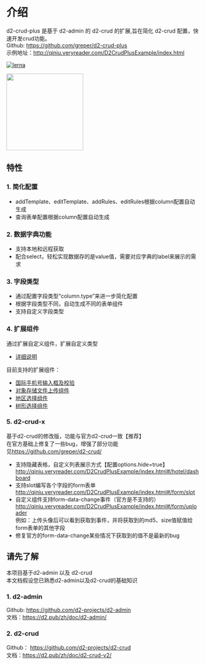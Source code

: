 # 介绍
d2-crud-plus 是基于 d2-admin 的 d2-crud 的扩展,旨在简化 d2-crud 配置，快速开发crud功能。   
Github: <https://github.com/greper/d2-crud-plus>    
示例地址：<http://qiniu.veryreader.com/D2CrudPlusExample/index.html>

[![lerna](https://img.shields.io/badge/maintained%20with-lerna-cc00ff.svg)](https://lerna.js.org/)

<a href="https://github.com/d2-projects/d2-admin" target="_blank"><img src="https://raw.githubusercontent.com/FairyEver/d2-admin/master/doc/image/d2-admin@2x.png" width="200"></a>



## 特性
### 1. 简化配置 
* addTemplate、editTemplate、addRules、editRules根据column配置自动生成   
* 查询表单配置根据column配置自动生成

### 2. 数据字典功能  
* 支持本地和远程获取
* 配合select，轻松实现数据存的是value值，需要对应字典的label来展示的需求

### 3. 字段类型
* 通过配置字段类型“column.type”来进一步简化配置
* 根据字段类型不同，自动生成不同的表单组件
* 支持自定义字段类型

### 4. 扩展组件  
通过扩展自定义组件，扩展自定义类型
* [详细说明](https://github.com/greper/d2-crud-plus/tree/master/packages/d2-crud-plus-extends)     

目前支持的扩展组件：  
* [国际手机号输入框及校验](http://qiniu.veryreader.com/D2CrudPlusExample/index.html#/form/phone)
* [对象存储文件上传组件](http://qiniu.veryreader.com/D2CrudPlusExample/index.html#/form/uploader)  
* [地区选择组件](http://qiniu.veryreader.com/D2CrudPlusExample/index.html#/form/area)
* [树形选择组件](http://qiniu.veryreader.com/D2CrudPlusExample/index.html#/form/area)  

### 5. d2-crud-x
基于d2-crud的修改版，功能与官方d2-crud一致【推荐】   
在官方基础上修复了一些bug，增强了部分功能   
见<https://github.com/greper/d2-crud/>   
* 支持隐藏表格，自定义列表展示方式【配置options.hide=true】     
<http://qiniu.veryreader.com/D2CrudPlusExample/index.html#/hotel/dashboard> 
* 支持slot编写各个字段的form表单     
<http://qiniu.veryreader.com/D2CrudPlusExample/index.html#/form/slot> 
* 自定义组件支持form-data-change事件（官方是不支持的）   
<http://qiniu.veryreader.com/D2CrudPlusExample/index.html#/form/uploader>    
例如：上传头像后可以看到获取到事件，并将获取到的md5、size值赋值给form表单的其他字段
* 修复官方的form-data-change某些情况下获取到的值不是最新的bug  

## 请先了解
本项目基于d2-admin 以及 d2-crud   
本文档假设您已熟悉d2-admin以及d2-crud的基础知识
### 1. d2-admin
Github: <https://github.com/d2-projects/d2-admin>  
文档：<https://d2.pub/zh/doc/d2-admin/> 
### 2. d2-crud
Github： <https://github.com/d2-projects/d2-crud>   
文档：<https://d2.pub/zh/doc/d2-crud-v2/> 

